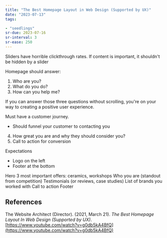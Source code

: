 ```yaml
---
title: "The Best Homepage Layout in Web Design (Supported by UX)"
date: "2023-07-13"
tags:

- "seedlings"
sr-due: 2023-07-16
sr-interval: 3
sr-ease: 250
---
```


Sliders have horrible clickthrough rates. If content is important, it shouldn't be hidden by a slider

Homepage should answer:
1. Who are you?
2. What do you do?
3. How can you help me?

If you can answer those three questions without scrolling, you're on your way to creating a positive user experience.

Must have a customer journey.
- Should funnel your customer to contacting you

4. How great you are and why they should consider you?
5. Call to action for conversion

Expectations
- Logo on the left
- Footer at the bottom

Hero
3 most important offers: ceramics, workshops
Who you are (standout from competition)
Testimonials (or reviews, case studies)
List of brands you worked with
Call to action
Footer



## References

The Website Architect (Director). (2021, March 21). _The Best Homepage Layout In Web Design (Supported by UX)_. [https://www.youtube.com/watch?v=g0db5kA4BfQ](https://www.youtube.com/watch?v=g0db5kA4BfQ)
